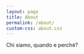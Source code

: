 ```yaml
---
layout: page
title: About
permalink: /about/
custom-css: about.css
---
```

Chi siamo, quando e perchè?
